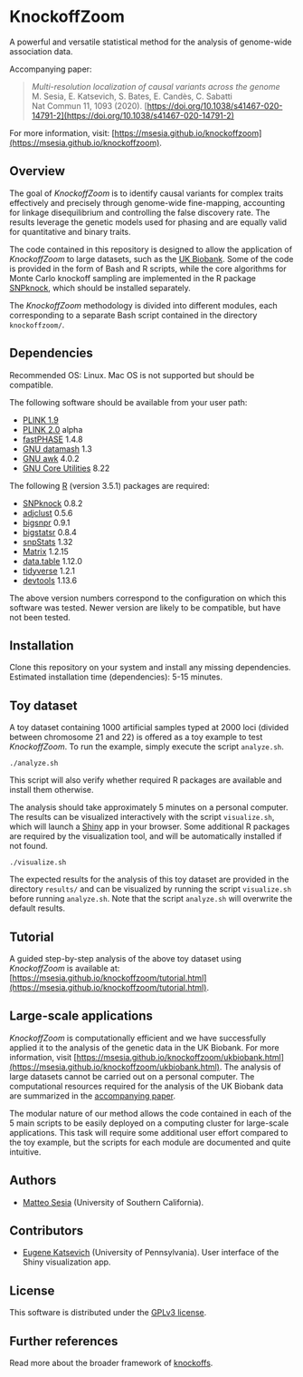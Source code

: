 # KnockoffZoom

A powerful and versatile statistical method for the analysis of genome-wide association data.

Accompanying paper:
> *Multi-resolution localization of causal variants across the genome* <br />
> M. Sesia, E. Katsevich, S. Bates, E. Candès, C. Sabatti <br />
> Nat Commun 11, 1093 (2020). [https://doi.org/10.1038/s41467-020-14791-2](https://doi.org/10.1038/s41467-020-14791-2)

For more information, visit: [https://msesia.github.io/knockoffzoom](https://msesia.github.io/knockoffzoom).

## Overview

The goal of *KnockoffZoom* is to identify causal variants for complex traits effectively and precisely through genome-wide fine-mapping, accounting for linkage disequilibrium and controlling the false discovery rate.
The results leverage the genetic models used for phasing and are equally valid for quantitative and binary traits.


The code contained in this repository is designed to allow the application of *KnockoffZoom* to large datasets, such as the [UK Biobank](https://www.ukbiobank.ac.uk/).
Some of the code is provided in the form of Bash and R scripts, while the core algorithms for Monte Carlo knockoff sampling are implemented in the R package [SNPknock](https://github.com/msesia/snpknock/), which should be installed separately.

The *KnockoffZoom* methodology is divided into different modules, each corresponding to a separate Bash script contained in the directory `knockoffzoom/`.

## Dependencies

Recommended OS: Linux. Mac OS is not supported but should be compatible.

The following software should be available from your user path:

   - [PLINK 1.9](https://www.cog-genomics.org/plink/1.9/)
   - [PLINK 2.0](https://www.cog-genomics.org/plink/2.0/) alpha
   - [fastPHASE](http://scheet.org/software.html) 1.4.8
   - [GNU datamash](https://www.gnu.org/software/datamash/) 1.3
   - [GNU awk](https://github.com/onetrueawk/awk) 4.0.2
   - [GNU Core Utilities](https://www.gnu.org/software/coreutils/) 8.22

The following [R](https://www.r-project.org/) (version 3.5.1) packages are required:

   - [SNPknock](https://msesia.github.io/snpknock/) 0.8.2
   - [adjclust](https://CRAN.R-project.org/package=adjclust ) 0.5.6
   - [bigsnpr](https://privefl.github.io/bigsnpr/) 0.9.1
   - [bigstatsr](https://privefl.github.io/bigstatsr/) 0.8.4
   - [snpStats](https://doi.org/doi:10.18129/B9.bioc.snpStats) 1.32
   - [Matrix](https://CRAN.R-project.org/package=Matrix ) 1.2.15
   - [data.table](https://CRAN.R-project.org/package=data.table) 1.12.0
   - [tidyverse](https://www.tidyverse.org/) 1.2.1
   - [devtools](https://CRAN.R-project.org/package=devtools) 1.13.6

The above version numbers correspond to the configuration on which this software was tested. Newer version are likely to be compatible, but have not been tested.

## Installation

Clone this repository on your system and install any missing dependencies. Estimated installation time (dependencies): 5-15 minutes.

## Toy dataset

A toy dataset containing 1000 artificial samples typed at 2000 loci (divided between chromosome 21 and 22) is offered as a toy example to test *KnockoffZoom*. To run the example, simply execute the script `analyze.sh`.

```{bash}
./analyze.sh
```

This script will also verify whether required R packages are available and install them otherwise.

The analysis should take approximately 5 minutes on a personal computer. The results can be visualized interactively with the script `visualize.sh`, which will launch a [Shiny](https://shiny.rstudio.com/) app in your browser. Some additional R packages are required by the visualization tool, and will be automatically installed if not found.

```{bash}
./visualize.sh
```

The expected results for the analysis of this toy dataset are provided in the directory `results/` and can be visualized by running the script `visualize.sh` before running `analyze.sh`. Note that the script `analyze.sh` will overwrite the default results. 

## Tutorial

A guided step-by-step analysis of the above toy dataset using *KnockoffZoom* is available at:
[https://msesia.github.io/knockoffzoom/tutorial.html](https://msesia.github.io/knockoffzoom/tutorial.html).

## Large-scale applications

*KnockoffZoom* is computationally efficient and we have successfully applied it to the analysis of the genetic data in the UK Biobank. For more information, visit [https://msesia.github.io/knockoffzoom/ukbiobank.html](https://msesia.github.io/knockoffzoom/ukbiobank.html).
The analysis of large datasets cannot be carried out on a personal computer. The computational resources required for the analysis of the UK Biobank data are summarized in the [accompanying paper](https://doi.org/10.1101/631390).

The modular nature of our method allows the code contained in each of the 5 main scripts to be easily deployed on a computing cluster for large-scale applications. This task will require some additional user effort compared to the toy example, but the scripts for each module are documented and quite intuitive.



## Authors

   - [Matteo Sesia](https://msesia.github.io/) (University of Southern California).

## Contributors

   - [Eugene Katsevich](http://web.stanford.edu/~ekatsevi/) (University of Pennsylvania). User interface of the Shiny visualization app.

## License

This software is distributed under the [GPLv3 license](https://www.gnu.org/licenses/gpl-3.0.en.html).

## Further references

Read more about the broader framework of [knockoffs](https://web.stanford.edu/group/candes/knockoffs/).
